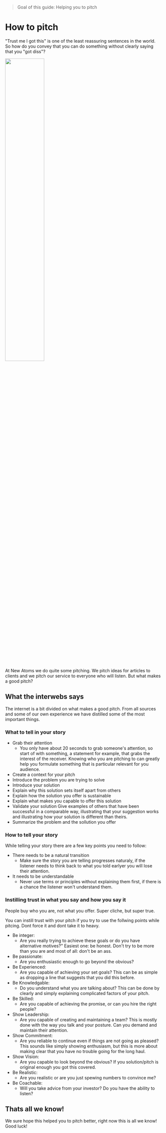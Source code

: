 > Goal of this guide: Helping you to pitch

# How to pitch

"Trust me I got this" is one of the least reassuring sentences in the world. So how do you convey that you can do something without clearly saying that you "got diss"?

<img src="https://media.giphy.com/media/XfxbrDXAkIqFa/giphy.gif" width="50%">

At New Atoms we do quite some pitching. We pitch ideas for articles to clients and we pitch our service to everyone who will listen. But what makes a good pitch?

## What the interwebs says

The internet is a bit divided on what makes a good pitch. From all sources and some of our own experience we have distilled some of the most important things.

### What to tell in your story

* Grab their attention
    * You only have about 20 seconds to grab someone's attention, so start of with something, a statement for example, that grabs the interest of the receiver. Knowing who you are pitching to can greatly help you formulate something that is particular relevant for you audience.
* Create a context for your pitch
* Introduce the problem you are trying to solve
* Introduce your solution
* Explain why this solution sets itself apart from others
* Explain how the solution you offer is sustainable
* Explain what makes you capable to offer this solution
* Validate your solution Give examples of others that have been successful in a comparable way, illustrating that your suggestion works and illustrating how your solution is different than theirs.
* Summarize the problem and the sollution you offer

### How to tell your story
While telling your story there are a few key points you need to follow:

* There needs to be a natural transition 
    * Make sure the story you are telling progresses naturaly, if the listener needs to think back to what you told earlyer you will lose their attention.
* It needs to be understandable
    * Never use terms or principles without explaining them first, if there is a chance the listener won't  understand them.

### Instilling trust in what you say and how you say it

People buy who you are, not what you offer. Super cliche, but super true.  

You can instill trust with your pitch if you try to use the follwing points while pitcing. Dont force it and dont take it to heavy.

* Be integer:
    * Are you really trying to achieve these goals or do you have alternative motives?" Easiest one: be honest. Don't try to be more than you are and most of all: don't be an ass.
* Be passionate:
    * Are you enthusiastic enough to go beyond the obvious?
* Be Experienced:
    * Are you capable of achieving your set goals? This can be as simple as dropping a line that suggests that you did this before.
* Be Knowledgable:
    * Do you understand what you are talking about? This can be done by clearly and simply explaining complicated factors of your pitch.
* Be Skilled:
    * Are you capable of achieving the promise, or can you hire the right people?
* Show Leadership:
    * Are you capable of creating and maintaining a team? This is mostly done with the way you talk and your posture. Can you demand and maintain their attention.
* Show Commitment:
    * Are you reliable to continue even if things are not going as pleased? This sounds like simply showing enthusiasm, but this is more about making clear that you have no trouble going for the long haul.
* Show Vision:
    * Are you capable to look beyond the obvious? If you solution/pitch is original enough you got this covered.
* Be Realistic:
    * Are you realistic or are you just spewing numbers to convince me?
* Be Coachable:
    * Will you take advice from your investor? Do you have the ability to listen?

## Thats all we know!

We sure hope this helped you to pitch better, right now this is all we know!
Good luck!
